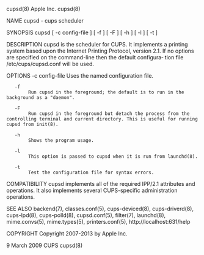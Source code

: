cupsd(8)                                                                                          Apple Inc.                                                                                         cupsd(8)



NAME
       cupsd - cups scheduler

SYNOPSIS
       cupsd [ -c config-file ] [ -f ] [ -F ] [ -h ] [ -l ] [ -t ]

DESCRIPTION
       cupsd  is the scheduler for CUPS. It implements a printing system based upon the Internet Printing Protocol, version 2.1.  If no options are specified on the command-line then the default configura‐
       tion file /etc/cups/cupsd.conf will be used.

OPTIONS
       -c config-file
            Uses the named configuration file.

       -f
            Run cupsd in the foreground; the default is to run in the background as a "daemon".

       -F
            Run cupsd in the foreground but detach the process from the controlling terminal and current directory. This is useful for running cupsd from init(8).

       -h
            Shows the program usage.

       -l
            This option is passed to cupsd when it is run from launchd(8).

       -t
            Test the configuration file for syntax errors.

COMPATIBILITY
       cupsd implements all of the required IPP/2.1 attributes and operations. It also implements several CUPS-specific administration operations.

SEE ALSO
       backend(7), classes.conf(5), cups-deviced(8), cups-driverd(8), cups-lpd(8), cups-polld(8), cupsd.conf(5), filter(7), launchd(8), mime.convs(5), mime.types(5), printers.conf(5),
       http://localhost:631/help

COPYRIGHT
       Copyright 2007-2013 by Apple Inc.



9 March 2009                                                                                         CUPS                                                                                            cupsd(8)
